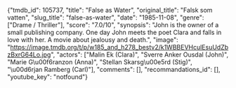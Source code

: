 {"tmdb_id": 105737, "title": "False as Water", "original_title": "Falsk som vatten", "slug_title": "false-as-water", "date": "1985-11-08", "genre": ["Drame / Thriller"], "score": "7.0/10", "synopsis": "John is the owner of a small publishing company. One day John meets the poet Clara and falls in love with her. A movie about jealousy and death.", "image": "https://image.tmdb.org/t/p/w185_and_h278_bestv2/k1WBBEVHculEsuUdZbzBxrG64Lo.jpg", "actors": ["Malin Ek (Clara)", "Sverre Anker Ousdal (John)", "Marie G\u00f6ranzon (Anna)", "Stellan Skarsg\u00e5rd (Stig)", "\u00d6rjan Ramberg (Carl)"], "comments": [], "recommandations_id": [], "youtube_key": "notfound"}